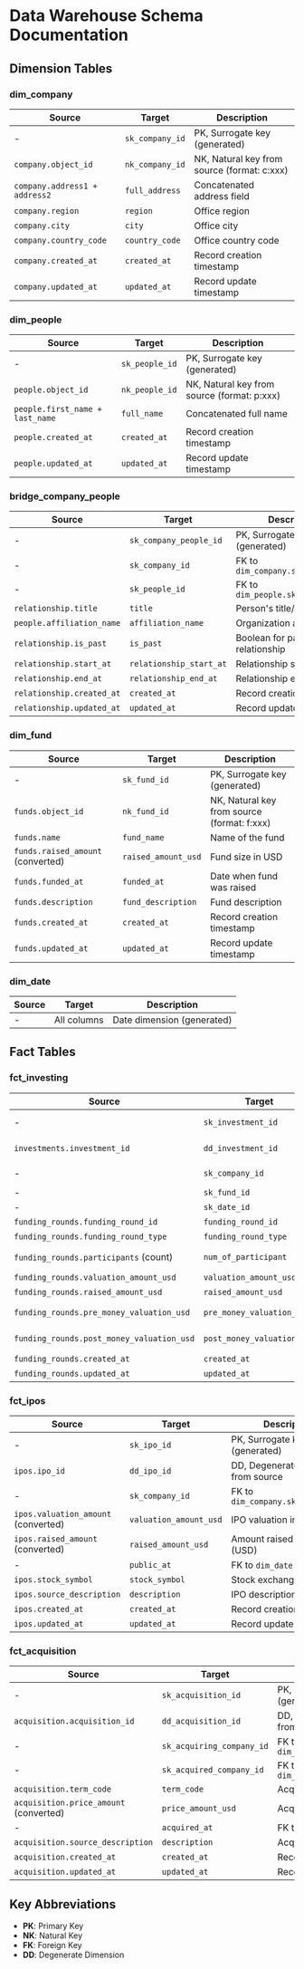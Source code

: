 # Data Warehouse Schema Documentation

## Dimension Tables

### dim_company
| Source | Target | Description |
|--------|--------|-------------|
| - | `sk_company_id` | PK, Surrogate key (generated) |
| `company.object_id` | `nk_company_id` | NK, Natural key from source (format: c:xxx) |
| `company.address1 + address2` | `full_address` | Concatenated address field |
| `company.region` | `region` | Office region |
| `company.city` | `city` | Office city |
| `company.country_code` | `country_code` | Office country code |
| `company.created_at` | `created_at` | Record creation timestamp |
| `company.updated_at` | `updated_at` | Record update timestamp |

### dim_people
| Source | Target | Description |
|--------|--------|-------------|
| - | `sk_people_id` | PK, Surrogate key (generated) |
| `people.object_id` | `nk_people_id` | NK, Natural key from source (format: p:xxx) |
| `people.first_name + last_name` | `full_name` | Concatenated full name |
| `people.created_at` | `created_at` | Record creation timestamp |
| `people.updated_at` | `updated_at` | Record update timestamp |

### bridge_company_people
| Source | Target | Description |
|--------|--------|-------------|
| - | `sk_company_people_id` | PK, Surrogate key (generated) |
| - | `sk_company_id` | FK to `dim_company.sk_company_id` |
| - | `sk_people_id` | FK to `dim_people.sk_people_id` |
| `relationship.title` | `title` | Person's title/role |
| `people.affiliation_name` | `affiliation_name` | Organization affiliation |
| `relationship.is_past` | `is_past` | Boolean for past relationship |
| `relationship.start_at` | `relationship_start_at` | Relationship start date |
| `relationship.end_at` | `relationship_end_at` | Relationship end date |
| `relationship.created_at` | `created_at` | Record creation timestamp |
| `relationship.updated_at` | `updated_at` | Record update timestamp |

### dim_fund
| Source | Target | Description |
|--------|--------|-------------|
| - | `sk_fund_id` | PK, Surrogate key (generated) |
| `funds.object_id` | `nk_fund_id` | NK, Natural key from source (format: f:xxx) |
| `funds.name` | `fund_name` | Name of the fund |
| `funds.raised_amount` (converted) | `raised_amount_usd` | Fund size in USD |
| `funds.funded_at` | `funded_at` | Date when fund was raised |
| `funds.description` | `fund_description` | Fund description |
| `funds.created_at` | `created_at` | Record creation timestamp |
| `funds.updated_at` | `updated_at` | Record update timestamp |

### dim_date
| Source | Target | Description |
|--------|--------|-------------|
| - | All columns | Date dimension (generated) |

## Fact Tables

### fct_investing
| Source | Target | Description |
|--------|--------|-------------|
| - | `sk_investment_id` | PK, Surrogate key (generated) |
| `investments.investment_id` | `dd_investment_id` | DD, Degenerate dimension from source |
| - | `sk_company_id` | FK to `dim_company.sk_company_id` |
| - | `sk_fund_id` | FK to `dim_fund.sk_fund_id` |
| - | `sk_date_id` | FK to `dim_date.sk_date_id` |
| `funding_rounds.funding_round_id` | `funding_round_id` | Funding round identifier |
| `funding_rounds.funding_round_type` | `funding_round_type` | Type of funding round |
| `funding_rounds.participants` (count) | `num_of_participant` | Number of participants in round |
| `funding_rounds.valuation_amount_usd` | `valuation_amount_usd` | Valuation amount in USD |
| `funding_rounds.raised_amount_usd` | `raised_amount_usd` | Total raised in USD |
| `funding_rounds.pre_money_valuation_usd` | `pre_money_valuation_usd` | Pre-money valuation in USD |
| `funding_rounds.post_money_valuation_usd` | `post_money_valuation_usd` | Post-money valuation in USD |
| `funding_rounds.created_at` | `created_at` | Record creation timestamp |
| `funding_rounds.updated_at` | `updated_at` | Record update timestamp |

### fct_ipos
| Source | Target | Description |
|--------|--------|-------------|
| - | `sk_ipo_id` | PK, Surrogate key (generated) |
| `ipos.ipo_id` | `dd_ipo_id` | DD, Degenerate dimension from source |
| - | `sk_company_id` | FK to `dim_company.sk_company_id` |
| `ipos.valuation_amount` (converted) | `valuation_amount_usd` | IPO valuation in USD |
| `ipos.raised_amount` (converted) | `raised_amount_usd` | Amount raised in IPO (USD) |
| - | `public_at` | FK to `dim_date.sk_date_id` |
| `ipos.stock_symbol` | `stock_symbol` | Stock exchange symbol |
| `ipos.source_description` | `description` | IPO description |
| `ipos.created_at` | `created_at` | Record creation timestamp |
| `ipos.updated_at` | `updated_at` | Record update timestamp |

### fct_acquisition
| Source | Target | Description |
|--------|--------|-------------|
| - | `sk_acquisition_id` | PK, Surrogate key (generated) |
| `acquisition.acquisition_id` | `dd_acquisition_id` | DD, Degenerate dimension from source |
| - | `sk_acquiring_company_id` | FK to `dim_company.sk_company_id` |
| - | `sk_acquired_company_id` | FK to `dim_company.sk_company_id` |
| `acquisition.term_code` | `term_code` | Acquisition term code |
| `acquisition.price_amount` (converted) | `price_amount_usd` | Acquisition price in USD |
| - | `acquired_at` | FK to `dim_date.sk_date_id` |
| `acquisition.source_description` | `description` | Acquisition description |
| `acquisition.created_at` | `created_at` | Record creation timestamp |
| `acquisition.updated_at` | `updated_at` | Record update timestamp |

## Key Abbreviations
- **PK**: Primary Key
- **NK**: Natural Key
- **FK**: Foreign Key
- **DD**: Degenerate Dimension
